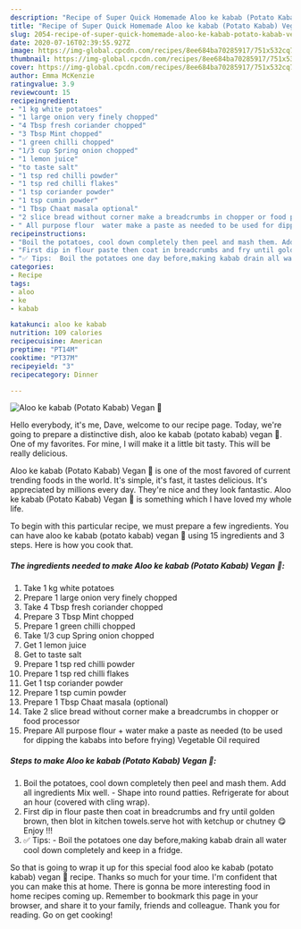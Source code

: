 ```yaml
---
description: "Recipe of Super Quick Homemade Aloo ke kabab (Potato Kabab) Vegan 🍃"
title: "Recipe of Super Quick Homemade Aloo ke kabab (Potato Kabab) Vegan 🍃"
slug: 2054-recipe-of-super-quick-homemade-aloo-ke-kabab-potato-kabab-vegan
date: 2020-07-16T02:39:55.927Z
image: https://img-global.cpcdn.com/recipes/8ee684ba70285917/751x532cq70/aloo-ke-kabab-potato-kabab-vegan-🍃-recipe-main-photo.jpg
thumbnail: https://img-global.cpcdn.com/recipes/8ee684ba70285917/751x532cq70/aloo-ke-kabab-potato-kabab-vegan-🍃-recipe-main-photo.jpg
cover: https://img-global.cpcdn.com/recipes/8ee684ba70285917/751x532cq70/aloo-ke-kabab-potato-kabab-vegan-🍃-recipe-main-photo.jpg
author: Emma McKenzie
ratingvalue: 3.9
reviewcount: 15
recipeingredient:
- "1 kg white potatoes"
- "1 large onion very finely chopped"
- "4 Tbsp fresh coriander chopped"
- "3 Tbsp Mint chopped"
- "1 green chilli chopped"
- "1/3 cup Spring onion chopped"
- "1 lemon juice"
- "to taste salt"
- "1 tsp red chilli powder"
- "1 tsp red chilli flakes"
- "1 tsp coriander powder"
- "1 tsp cumin powder"
- "1 Tbsp Chaat masala optional"
- "2 slice bread without corner make a breadcrumbs in chopper or food processor"
- " All purpose flour  water make a paste as needed to be used for dipping the kababs into before frying Vegetable Oil required"
recipeinstructions:
- "Boil the potatoes, cool down completely then peel and mash them. Add all ingredients Mix well. Shape into round patties. Refrigerate for about an hour (covered with cling wrap)."
- "First dip in flour paste then coat in breadcrumbs and fry until golden brown, then blot in kitchen towels.serve hot with ketchup or chutney 😋Enjoy !!!"
- "✅ Tips:  Boil the potatoes one day before,making kabab drain all water cool down completely and keep in a fridge."
categories:
- Recipe
tags:
- aloo
- ke
- kabab

katakunci: aloo ke kabab 
nutrition: 109 calories
recipecuisine: American
preptime: "PT14M"
cooktime: "PT37M"
recipeyield: "3"
recipecategory: Dinner

---
```



![Aloo ke kabab (Potato Kabab) Vegan 🍃](https://img-global.cpcdn.com/recipes/8ee684ba70285917/751x532cq70/aloo-ke-kabab-potato-kabab-vegan-🍃-recipe-main-photo.jpg)

Hello everybody, it's me, Dave, welcome to our recipe page. Today, we're going to prepare a distinctive dish, aloo ke kabab (potato kabab) vegan 🍃. One of my favorites. For mine, I will make it a little bit tasty. This will be really delicious.



Aloo ke kabab (Potato Kabab) Vegan 🍃 is one of the most favored of current trending foods in the world. It's simple, it's fast, it tastes delicious. It's appreciated by millions every day. They're nice and they look fantastic. Aloo ke kabab (Potato Kabab) Vegan 🍃 is something which I have loved my whole life.


To begin with this particular recipe, we must prepare a few ingredients. You can have aloo ke kabab (potato kabab) vegan 🍃 using 15 ingredients and 3 steps. Here is how you cook that.

<!--inarticleads1-->

##### The ingredients needed to make Aloo ke kabab (Potato Kabab) Vegan 🍃:

1. Take 1 kg white potatoes
1. Prepare 1 large onion very finely chopped
1. Take 4 Tbsp fresh coriander chopped
1. Prepare 3 Tbsp Mint chopped
1. Prepare 1 green chilli chopped
1. Take 1/3 cup Spring onion chopped
1. Get 1 lemon juice
1. Get to taste salt
1. Prepare 1 tsp red chilli powder
1. Prepare 1 tsp red chilli flakes
1. Get 1 tsp coriander powder
1. Prepare 1 tsp cumin powder
1. Prepare 1 Tbsp Chaat masala (optional)
1. Take 2 slice bread without corner make a breadcrumbs in chopper or food processor
1. Prepare  All purpose flour + water make a paste as needed (to be used for dipping the kababs into before frying) Vegetable Oil required




<!--inarticleads2-->

##### Steps to make Aloo ke kabab (Potato Kabab) Vegan 🍃:

1. Boil the potatoes, cool down completely then peel and mash them. Add all ingredients Mix well. - Shape into round patties. Refrigerate for about an hour (covered with cling wrap).
1. First dip in flour paste then coat in breadcrumbs and fry until golden brown, then blot in kitchen towels.serve hot with ketchup or chutney 😋Enjoy !!!
1. ✅ Tips:  - Boil the potatoes one day before,making kabab drain all water cool down completely and keep in a fridge.




So that is going to wrap it up for this special food aloo ke kabab (potato kabab) vegan 🍃 recipe. Thanks so much for your time. I'm confident that you can make this at home. There is gonna be more interesting food in home recipes coming up. Remember to bookmark this page in your browser, and share it to your family, friends and colleague. Thank you for reading. Go on get cooking!

